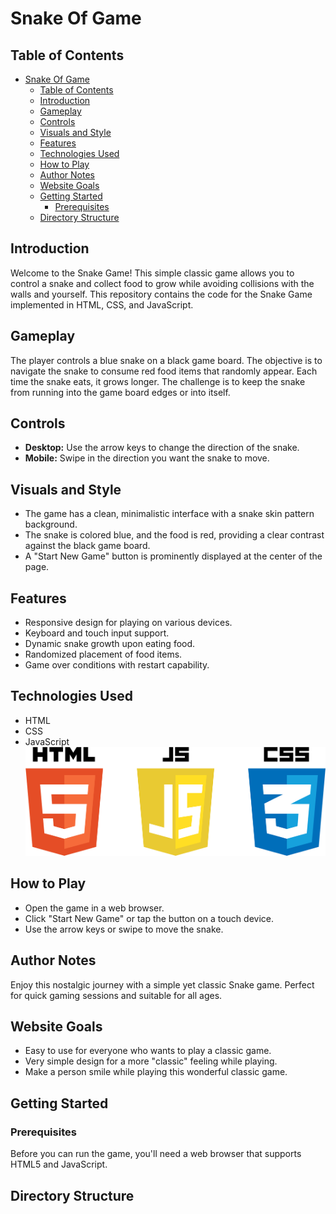 # Snake Of Game

## Table of Contents
- [Snake Of Game](#snake-of-game)
  - [Table of Contents](#table-of-contents)
  - [Introduction](#introduction)
  - [Gameplay](#gameplay)
  - [Controls](#controls)
  - [Visuals and Style](#visuals-and-style)
  - [Features](#features)
  - [Technologies Used](#technologies-used)
  - [How to Play](#how-to-play)
  - [Author Notes](#author-notes)
  - [Website Goals](#website-goals)
  - [Getting Started](#getting-started)
    - [Prerequisites](#prerequisites)
  - [Directory Structure](#directory-structure)

## Introduction
Welcome to the Snake Game! This simple classic game allows you to control a snake and collect food to grow while avoiding collisions with the walls and yourself. This repository contains the code for the Snake Game implemented in HTML, CSS, and JavaScript.

## Gameplay
The player controls a blue snake on a black game board. The objective is to navigate the snake to consume red food items that randomly appear. Each time the snake eats, it grows longer. The challenge is to keep the snake from running into the game board edges or into itself.

## Controls
- **Desktop:** Use the arrow keys to change the direction of the snake.
- **Mobile:** Swipe in the direction you want the snake to move.

## Visuals and Style
- The game has a clean, minimalistic interface with a snake skin pattern background.
- The snake is colored blue, and the food is red, providing a clear contrast against the black game board.
- A "Start New Game" button is prominently displayed at the center of the page.

## Features
- Responsive design for playing on various devices.
- Keyboard and touch input support.
- Dynamic snake growth upon eating food.
- Randomized placement of food items.
- Game over conditions with restart capability.

## Technologies Used
- HTML
- CSS
- JavaScript
![Alt text for the image](readme-pictures/html,css,js.png "Optional title")

## How to Play
- Open the game in a web browser.
- Click "Start New Game" or tap the button on a touch device.
- Use the arrow keys or swipe to move the snake.

## Author Notes
Enjoy this nostalgic journey with a simple yet classic Snake game. Perfect for quick gaming sessions and suitable for all ages.

## Website Goals
- Easy to use for everyone who wants to play a classic game.
- Very simple design for a more "classic" feeling while playing.
- Make a person smile while playing this wonderful classic game.

## Getting Started
### Prerequisites
Before you can run the game, you'll need a web browser that supports HTML5 and JavaScript.

## Directory Structure